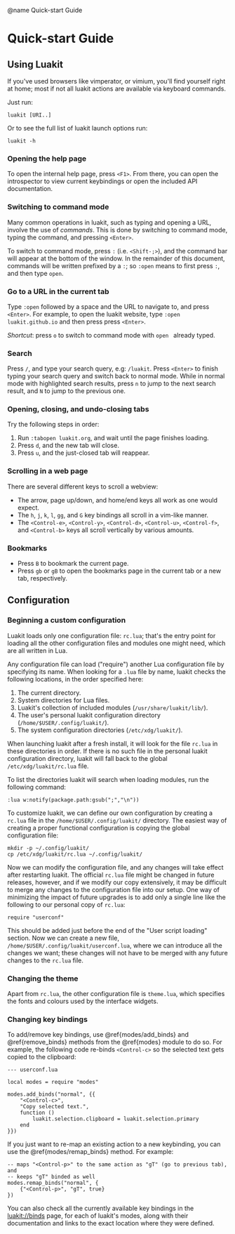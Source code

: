 @name Quick-start Guide

# Quick-start Guide

## Using Luakit

If you've used browsers like vimperator, or vimium, you'll find yourself
right at home; most if not all luakit actions are available via keyboard
commands.

Just run:

    luakit [URI..]

Or to see the full list of luakit launch options run:

    luakit -h

### Opening the help page

To open the internal help page, press `<F1>`. From there, you can open
the introspector to view current keybindings or open the included API
documentation.

### Switching to command mode

Many common operations in luakit, such as typing and opening a URL, involve the
use of _commands_. This is done by switching to command mode, typing the
command, and pressing `<Enter>`.

To switch to command mode, press `:` (i.e. `<Shift-;>`), and the command
bar will appear at the bottom of the window. In the remainder of this document,
commands will be written prefixed by a `:`; so `:open` means to first press
`:`, and then type `open`.

### Go to a URL in the current tab

Type `:open` followed by a space and the URL to navigate to, and press `<Enter>`.
For example, to open the luakit website, type `:open luakit.github.io` and then
press press `<Enter>`.

_Shortcut_: press `o` to switch to command mode with `open ` already typed.

### Search

Press `/`, and type your search query, e.g: `/luakit`. Press `<Enter>`
to finish typing your search query and switch back to normal mode.
While in normal mode with highlighted search results, press `n` to
jump to the next search result, and `N` to jump to the previous one.

### Opening, closing, and undo-closing tabs

Try the following steps in order:

1. Run `:tabopen luakit.org`, and wait until the page finishes loading.
2. Press `d`, and the new tab will close.
3. Press `u`, and the just-closed tab will reappear.

### Scrolling in a web page

There are several different keys to scroll a webview:

 - The arrow, page up/down, and home/end keys all work as one would expect.
 - The `h`, `j`, `k`, `l`, `gg`, and `G` key bindings all scroll in a vim-like manner.
 - The `<Control-e>`, `<Control-y>`, `<Control-d>`, `<Control-u>`,
   `<Control-f>`, and `<Control-b>` keys all scroll vertically by various
   amounts.

### Bookmarks

 - Press `B` to bookmark the current page.
 - Press `gb` or `gB` to open the bookmarks page in the current tab or a
   new tab, respectively.

## Configuration

### Beginning a custom configuration

Luakit loads only one configuration file: `rc.lua`; that's the entry
point for loading all the other configuration files and modules one might need,
which are all written in Lua.

Any configuration file can load ("require") another Lua configuration file by
specifying its name. When looking for a `.lua` file by name, luakit
checks the following locations, in the order specified here:

1. The current directory.
2. System directories for Lua files.
3. Luakit's collection of included modules (`/usr/share/luakit/lib/`).
4. The user's personal luakit configuration directory (`/home/$USER/.config/luakit/`).
5. The system configuration directories (`/etc/xdg/luakit/`).

When launching luakit after a fresh install, it will look for the file
`rc.lua` in these directories in order. If there is no such file in the
personal luakit configuration directory, luakit will fall back to the
global `/etc/xdg/luakit/rc.lua` file.

To list the directories luakit will search when loading modules, run the
following command:

    :lua w:notify(package.path:gsub(";","\n"))

To customize luakit, we can define our own configuration by creating a
`rc.lua` file in the `/home/$USER/.config/luakit/` directory. The easiest
way of creating a proper functional configuration is copying the global
configuration file:

    mkdir -p ~/.config/luakit/
    cp /etc/xdg/luakit/rc.lua ~/.config/luakit/

Now we can modify the configuration file, and any changes will take effect
after restarting luakit. The official `rc.lua` file might be changed in
future releases, however, and if we modify our copy
extensively, it may be difficult to merge any changes to the configuration
file into our setup. One way of minimizing the impact of future upgrades
is to add only a single line like the following to our personal copy of
`rc.lua`:

    require "userconf"

This should be added just before the end of the "User script loading" section.
Now we can create a new file, `/home/$USER/.config/luakit/userconf.lua`,
where we can introduce all the changes we want; these changes will not have to
be merged with any future changes to the `rc.lua` file.

### Changing the theme

Apart from `rc.lua`, the other configuration file is `theme.lua`, which
specifies the fonts and colours used by the interface widgets.

### Changing key bindings

To add/remove key bindings, use @ref{modes/add_binds} and @ref{remove_binds}
methods from the @ref{modes} module to do so.  For example, the following code
re-binds `<Control-c>` so the selected text gets copied to the clipboard:

    --- userconf.lua

    local modes = require "modes"

    modes.add_binds("normal", {{
        "<Control-c>",
        "Copy selected text.",
        function ()
            luakit.selection.clipboard = luakit.selection.primary
        end
    }})

If you just want to re-map an existing action to a new keybinding, you can use
the @ref{modes/remap_binds} method. For example:

    -- maps "<Control-p>" to the same action as "gT" (go to previous tab), and
    -- keeps "gT" binded as well
    modes.remap_binds("normal", {
        {"<Control-p>", "gT", true}
    })

You can also check all the currently available key bindings in the
<a href="luakit://binds">luakit://binds</a> page, for each of luakit's modes,
along with their documentation and links to the exact location where they
were defined.

<!-- vim: et:sw=4:ts=8:sts=4:tw=79 -->
